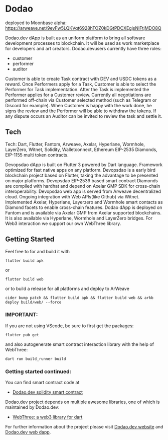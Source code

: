 # Dodao

deployed to Moonbase alpha: https://arweave.net/9evFw5LQKVqt6928hTOZ0kDGtPDCXEgjsNIFtjMDO8Q

Dodao.dev dApp is built as an uniform platform to bring all software development processes to blockchain. It will be used as work marketplace for developers and art creators. Dodao.devusers currently have three roles:

   - customer
   - performer
   - auditor

Customer is able to create Task contract with DEV and USDC tokens as a reward. Once Performers apply for a Task, Customer is able to select the Performer for Task implementation. After the Task is implemented the Performer applies for a Customer review. Currently all negotiations are performed off-chain via Customer selected method (such as Telegram or Discord for example). When Customer is happy with the work done, he signs the review and the Performer will be able to withdraw the tokens. If any dispute occurs an Auditor can be invited to review the task and settle it.

## Tech

Tech: Dart, Flutter, Fantom, Arweave, Axelar, Hyperlane, Wormhole, LayerZero, Witnet, Solidity, Walletconnect, Ethereum EIP-2535 Diamonds, EIP-1155 multi token contracts.

Devopsdao dApp is built on Flutter 3 powered by Dart language. Framework optimized for fast native apps on any platform. Devopsdao is a early bird blockchain project based on Flutter, taking the advantage to be presented on major platforms. Devopsdao EIP-2539 based smart contract Diamonds are compiled with hardhat and depend on Axelar GMP SDK for cross-chain interoperability. Devopsdao web app is served from Arweave decentralized cloud. Ongoing integration with Web APIs(like Github) via Witnet. Implemented Axelar, Hyperlane, Layerzero and Wormhole smart contacts as Diamond facets to enable cross-chain features. Dodao dApp is deployed on Fantom and is available via Axelar GMP from Axelar supported blockchains. It is also available via Hyperlane, Wormhole and LayerZero bridges. For Web3 interaction we support our own WebThree library.
## Getting Started

Feel free to for and build it with

```
flutter build apk
``` 
or 
```
flutter build web
```

or to build a release for all platforms and deploy to ArWeave
```
cider bump patch && flutter build apk && flutter build web && arkb deploy build/web/ --force
```

### IMPORTANT:

If you are not using VScode, be sure to first get the packages:
```
flutter pub get
```
and also autogenerate smart contract interaction library with the help of WebThree:

```
dart run build_runner build
```


### Getting started continued:

You can find smart contract code at
- [Dodao.dev solidity smart contract](https://github.com/devopsdao)

Dodao.dev project depends on multiple awesome libraries, one of which is maintained by Dodao.dev:


- [WebThree: a web3 library for dart](https://pub.dev/webthree)


For further information about the project please visit
[Dodao.dev website](https://docs.dodao.dev)
and [Dodao.dev web dapp](https://dodao.dev).
